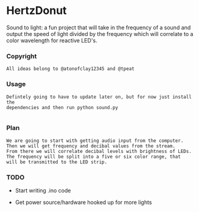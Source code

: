 # HertzDonut

Sound to light: a fun project that will take in the frequency of a sound and output the speed of light divided by the frequency which will correlate to a color wavelength for reactive LED's.

### Copyright
```
All ideas belong to @atonofclay12345 and @tpeat

```

### Usage

```
Defintely going to have to update later on, but for now just install the 
dependencies and then run python sound.py


```

### Plan

```
We are going to start with getting audio input from the computer.
Then we will get frequency and decibal values from the stream.
From there we will correlate decibal levels with brightness of LEDs.
The frequency will be split into a five or six color range, that
will be transmitted to the LED strip. 

```

### TODO

* Start writing .ino code

* Get power source/hardware hooked up for more lights
